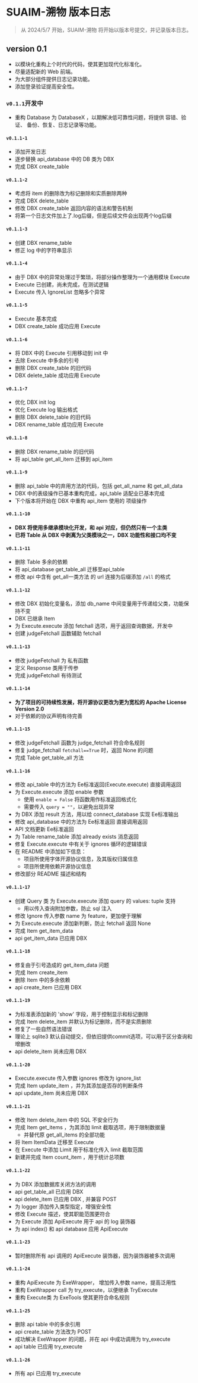 # SUAIM-溯物 版本日志
>从 2024/5/7 开始，SUAIM-溯物 将开始以版本号提交，并记录版本日志。

## version 0.1
- 以模块化重构上个时代的代码，使其更加现代化标准化。
- 尽量适配新的 Web 前端。
- 为大部分组件提供日志记录功能。
- 添加登录验证提高安全性。
### `v0.1.1`开发中
- 重构 Database 为 DatabaseX ，以期解决低可靠性问题，将提供 容错、验证、
  备份、恢复、日志记录等功能。
#### `v0.1.1-1`
- 添加开发日志
- 逐步替换 api_database 中的 DB 类为 DBX
- 完成 DBX create_table
#### `v0.1.1-2`
- 考虑将 item 的删除改为标记删除和实质删除两种
- 完成 DBX delete_table
- 修改 DBX create_table 返回内容的语法和警告机制
- 将第一个日志文件加上了.log后缀，但是后续文件会出现两个log后缀
#### `v0.1.1-3`
- 创建 DBX rename_table
- 修正 log 中的字符串显示
#### `v0.1.1-4`
- 由于 DBX 中的异常处理过于繁琐，将部分操作整理为一个通用模块 Execute
- Execute 已创建，尚未完成，在测试逻辑
- Execute 传入 IgnoreList 忽略多个异常
#### `v0.1.1-5`
- Execute 基本完成
- DBX create_table 成功应用 Execute
#### `v0.1.1-6`
- 将 DBX 中的 Execute 引用移动到 init 中
- 去除 Execute 中多余的引号
- 删除 DBX create_table 的旧代码
- DBX delete_table 成功应用 Execute
#### `v0.1.1-7`
- 优化 DBX init log
- 优化 Execute log 输出格式
- 删除 DBX delete_table 的旧代码
- DBX rename_table 成功应用 Execute
#### `v0.1.1-8`
- 删除 DBX rename_table 的旧代码
- 将 api_table get_all_item 迁移到 api_item
#### `v0.1.1-9`
- 删除 api_table 中的弃用方法的代码，包括 get_all_name 和 get_all_data
- DBX 中的表级操作已基本重构完成，api_table 适配业已基本完成
- 下个版本将开始在 DBX 中重构 api_item 使用的 项级操作
#### `v0.1.1-10`
- **DBX 将使用多继承模块化开发，和 api 对应，但仍然只有一个主类**
- **已将 Table 从 DBX 中剥离为父类模块之一，DBX 功能性和接口均不变**
#### `v0.1.1-11`
- 删除 Table 多余的依赖
- 将 api_database get_table_all 迁移至api_table
- 修改 api 中含有 get_all一类方法 的 url 连接为后缀添加 `/all` 的格式
#### `v0.1.1-12`
- 修改 DBX 初始化变量名，添加 db_name 中间变量用于传递给父类，功能保持不变
- DBX 已继承 Item
- 为 Execute.execute 添加 fetchall 选项，用于返回查询数据，开发中
- 创建 judgeFetchall 函数辅助 fetchall
#### `v0.1.1-13`
- 修改 judgeFetchall 为 私有函数
- 定义 Response 类用于传参
- 完成 judgeFetchall 有待测试
#### `v0.1.1-14`
- **为了项目的可持续性发展，将开源协议更改为更为宽松的 Apache License Version 2.0**
- 对于依赖的协议声明有待完善
#### `v0.1.1-15`
- 修改 judgeFetchall 函数为 judge_fetchall 符合命名规则
- 修复 judge_fetchall `fetchall==True` 时，返回 None 的问题
- 完成 Table get_table_all 方法
#### `v0.1.1-16`
- 修改 api_table 中的方法为 Ee标准返回(Execute.execute) 直接调用返回
- 为 Execute.execute 添加 enable 参数
  - 使用 `enable = False` 将函数用作标准返回格式化
  - 需要传入 `query = ""`，以避免出现异常
- 为 DBX 添加 result 方法，用以给 connect_database 实现 Ee标准输出
- 修改 api_database 中的方法为 Ee标准返回 直接调用返回
- API 文档更新 Ee标准返回
- 为 Table rename_table 添加 already exists 消息返回
- 修复 Execute.execute 中有关于 ignores 循环的逻辑错误
- 在 README 中添加如下信息：
  - 项目所使用字体开源协议信息，及其版权归属信息
  - 项目所使用依赖开源协议信息
- 修改部分 README 描述和结构
#### `v0.1.1-17`
- 创建 Query 类 为 Execute.execute 添加 query 的 values: tuple 支持
  - 用以传入查询附加参数，防止 sql 注入
- 修改 Ignore 传入参数 name 为 feature，更加便于理解
- 为 Execute.execute 添加新判断，防止 fetchall 返回 None
- 完成 Item get_item_data
- api get_item_data 已应用 DBX
#### `v0.1.1-18`
- 修复由于引号造成的 get_item_data 问题
- 完成 Item create_item
- 删除 Item 中的多余依赖
- api create_item 已应用 DBX
#### `v0.1.1-19`
- 为标准表添加新的 'show' 字段，用于控制显示和标记删除
- 完成 Item delete_item 并默认为标记删除，而不是实质删除
- 修复了一些自然语法错误
- 理论上 sqlite3 默认自动提交，但依旧提供commit选项，可以用于区分查询和增删改
- api delete_item 尚未应用 DBX
#### `v0.1.1-20`
- Execute.execute 传入参数 ignores 修改为 ignore_list
- 完成 Item update_item ，并为其添加是否存的判断条件
- api update_item 尚未应用 DBX
#### `v0.1.1-21`
- 修改 Item delete_item 中的 SQL 不安全行为
- 完成 Item get_items ，为其添加 limit 截取选项，用于限制数据量
  - 并替代原 get_all_items 的全部功能
- 将 Item ItemData 迁移至 Execute
- 在 Execute 中添加 Limit 用于标准化传入 limit 截取范围
- 新建并完成 Item count_item ，用于统计总项数
#### `v0.1.1-22`
- 为 DBX 添加数据库关闭方法的调用
- api get_table_all 已应用 DBX
- api delete_item 已应用 DBX , 并兼容 POST
- 为 logger 添加传入类型指定，增强安全性
- 修改 Execute 描述，使其职能范围更符合
- 为 Execute 添加 ApiExecute 用于 api 的 log 装饰器
- 为 api index() 和 api database 应用 ApiExecute
#### `v0.1.1-23`
- 暂时删除所有 api 调用的 ApiExecute 装饰器，因为装饰器被多次调用
#### `v0.1.1-24`
- 重构 ApiExecute 为 ExeWrapper， 增加传入参数 name，提高泛用性
- 重构 ExeWrapper call 为 try_execute，以便继承 TryExecute
- 重构 Execute类 为 ExeTools 使其更符合命名规则
#### `v0.1.1-25`
- 删除 api table 中的多余引用
- api create_table 方法改为 POST
- 成功解决 ExeWrapper 的问题，并在 api 中成功调用为 try_execute
- api table 已应用 try_execute
#### `v0.1.1-26`
- 所有 api 已应用 try_execute